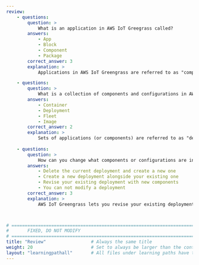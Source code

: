 ```yaml
---
review:
    - questions:
        question: >
            What is an application in AWS IoT Greegrass called?
        answers:
            - App
            - Block
            - Component
            - Package
        correct_answer: 3                    
        explanation: >
            Applications in AWS IoT Greengrass are referred to as "components".

    - questions:
        question: >
            What is a collection of components and configurations in AWS IoT Greengrass called?
        answers:
            - Container
            - Deployment
            - Fleet
            - Image
        correct_answer: 2                   
        explanation: >
            Sets of applications (or components) are referred to as "deployments".
               
    - questions:
        question: >
            How can you change what components or configurations are in your deployment?
        answers:
            - Delete the current deployment and create a new one
            - Create a new deployment alongside your existing one
            - Revise your existing deployment with new components
            - You can not modify a deployment
        correct_answer: 3          
        explanation: >
            AWS IoT Greengrass lets you revise your existing deployments to change configurations or add/remove components.



# ================================================================================
#       FIXED, DO NOT MODIFY
# ================================================================================
title: "Review"                 # Always the same title
weight: 20                      # Set to always be larger than the content in this path
layout: "learningpathall"       # All files under learning paths have this same wrapper
---
```

